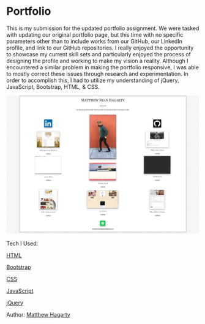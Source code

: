 # Portfolio

This is my submission for the updated portfolio assignment. We were tasked with updating our original portfolio page, but this time with no specific parameters other than to include works from our GitHub, our LinkedIn profile, and link to our GitHub repositories. I really enjoyed the opportunity to showcase my current skill sets and particularly enjoyed the process of designing the profile and working to make my vision a reality. Although I encountered a similar problem in making the portfolio responsive, I was able to mostly correct these issues through research and experimentation. In order to accomplish this, I had to utilize my understanding of jQuery, JavaScript, Bootstrap, HTML, & CSS.

<img src="assets/images/portfolio2.png">

Tech I Used:

[HTML](https://www.w3schools.com/html/)

[Bootstrap](https://getbootstrap.com/docs/4.3/getting-started/introduction/)

[CSS](https://www.w3schools.com/css/)

[JavaScript](https://www.w3schools.com/js/)

[jQuery](https://www.w3schools.com/jquery/)

Author: [Matthew Hagarty](https://github.com/matthewryanhagarty)
